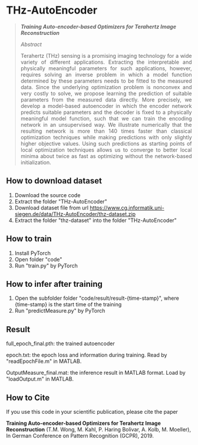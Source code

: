 # THz-AutoEncoder
> _**Training Auto-encoder-based Optimizers for Terahertz Image Reconstruction**_
> 
> _Abstract_
> <p align="justify">Terahertz (THz) sensing is a promising imaging technology for a wide variety of different applications. Extracting the interpretable and physically meaningful parameters for such applications, however, requires solving an inverse problem in which a model function determined by these parameters needs to be fitted to the measured data. Since the underlying optimization problem is nonconvex and very costly to solve, we propose learning the prediction of suitable parameters from the measured data directly. More precisely, we develop a model-based autoencoder in which the encoder network predicts suitable parameters and the decoder is fixed to a physically meaningful model function, such that we can train the encoding network in an unsupervised way. We illustrate numerically that the resulting network is more than 140 times faster than classical optimization techniques while making predictions with only slightly higher objective values. Using such predictions as starting points of local optimization techniques allows us to converge to better local minima about twice as fast as optimizing without the network-based initialization.</p>

## How to download dataset
1. Download the source code
2. Extract the folder "THz-AutoEncoder"
3. Download dataset file from url https://www.cg.informatik.uni-siegen.de/data/THz-AutoEncoder/thz-dataset.zip
4. Extract the folder "thz-dataset" into the folder "THz-AutoEncoder"

## How to train
1. Install PyTorch
2. Open folder "code"
3. Run "train.py" by PyTorch

## How to infer after training
1. Open the subfolder folder "code/result/result-{time-stamp}", where {time-stamp} is the start time of the training
2. Run "predictMeasure.py" by PyTorch

## Result
full_epoch_final.pth: the trained autoencoder

epoch.txt: the epoch loss and information during training. Read by "readEpochFile.m" in MATLAB.

OutputMeasure_final.mat: the inference result in MATLAB format. Load by "loadOutput.m" in MATLAB.



## How to Cite
If you use this code in your scientific publication, please cite the paper

   **Training Auto-encoder-based Optimizers for Terahertz Image Reconstruction**
     (T.M. Wong, M. Kahl, P. Haring Bolivar, A. Kolb, M. Moeller),
     In German Conference on Pattern Recognition (GCPR), 2019.
